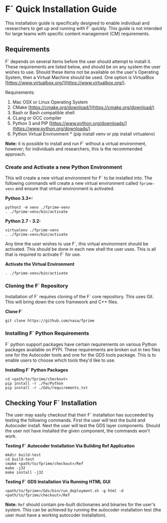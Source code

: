# F´ Quick Installation Guide

This installation guide is specifically designed to enable individual and researchers to get up and
running with F´ quickly. This guide is not intended for large teams with specific content
management (CM) requirements.

## Requirements

F´ depends on several items before the user should attempt to install it. These requirements are
listed below, and should be on any system the user wishes to use. Should these items not be
available on the user's Operating System, then a Virtual Machine should be used. One option is
VirtualBox [https://www.virtualbox.org/](https://www.virtualbox.org/).

Requirements:

1. Mac OSX or Linux Operating System
2. CMake [https://cmake.org/download/](https://cmake.org/download/)
3. Bash or Bash compatible shell
4. CLang or GCC compiler
5. Python 3 and PIP [https://www.python.org/downloads/](https://www.python.org/downloads/) 
6. Python Virtual Environment \* (pip install venv or pip install virtualenv)

**Note:** it is possible to install and run F´ without a virtual environment, however; for
individuals and researchers, this is the recommended approach.


### Create and Activate a new Python Environment

This will create a new virtual environment for F´ to be installed into. The following commands
will create a new virtual environment called `fprime-venv` and ensure that virtual environment
is activated.

**Python 3.3+:**
```
python3 -m venv ./fprime-venv
. ./fprime-venv/bin/activate
```

**Python 2.7 - 3.2:**
```
virtualenv ./fprime-venv
. ./fprime-venv/bin/activate
```

Any time the user wishes to use F´, this virtual environment should be activated. This should be
done in each new shell the user uses. This is all that is required to activate F´ for use.

**Activate the Virtual Environment**
```
. ./fprime-venv/bin/activate
```

### Cloning the F´ Repository

Installation of F´ requires cloning of the F´ core repository. This uses Git. This will bring
down the core framework and C++ files. 

**Clone F´**
```
git clone https://github.com/nasa/fprime
```


### Installing F´ Python Requirements

F´ python support packages have certain requirements on various Python packages available on PYPI.
These requirements are broken out in two files one for the Autocoder tools and one for the GDS
tools package. This is to enable users to choose which tools they'd like to use.

**Installing F´ Python Packages**
```
cd <path/to/fprime/checkout>
pip install -r ./Fw/Python
pip install -r ./Gds/requirements.txt
```

## Checking Your F´ Installation

The user may easily checkout that their F´ installation has succeeded by testing the following
commands. First the user will test the build and Autocoder install. Next the user will test the GDS
layer components. Should the user not have installed the given component, the commands won't work.

**Testing F´ Autocoder Installation Via Building Ref Application**
```
mkdir build-test
cd build-test
cmake <path/to/fprime/checkout>/Ref
make -j32
make install -j32
```

**Testing F´ GDS Installation Via Running HTML GUI**
```
<path/to/fprime>/Gds/bin/run_deployment.sh -g html -d <path/to/fprime/checkout>/Ref
```
**Note:** `Ref` should contain pre-built dictionaries and binaries for the user's system. This can
be achieved by running the autocoder installation test (the user must have a working autocoder
installation).


